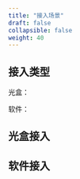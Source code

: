 ```yaml
---
title: "接入场景"
draft: false
collapsible: false
weight: 40
---
```


## 接入类型

光盒：

软件：

## 光盒接入





## 软件接入



